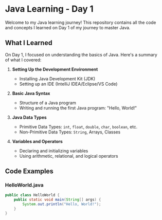 # Java Learning - Day 1

Welcome to my Java learning journey! This repository contains all the code and concepts I learned on Day 1 of my journey to master Java. 

## What I Learned

On Day 1, I focused on understanding the basics of Java. Here's a summary of what I covered:

1. **Setting Up the Development Environment**
    - Installing Java Development Kit (JDK)
    - Setting up an IDE (IntelliJ IDEA/Eclipse/VS Code)

2. **Basic Java Syntax**
    - Structure of a Java program
    - Writing and running the first Java program: "Hello, World!"
  
3. **Java Data Types**
    - Primitive Data Types: `int`, `float`, `double`, `char`, `boolean`, etc.
    - Non-Primitive Data Types: `String`, Arrays, Classes
  
4. **Variables and Operators**
    - Declaring and initializing variables
    - Using arithmetic, relational, and logical operators


## Code Examples

### HelloWorld.java

```java
public class HelloWorld {
    public static void main(String[] args) {
        System.out.println("Hello, World!");
    }
}

